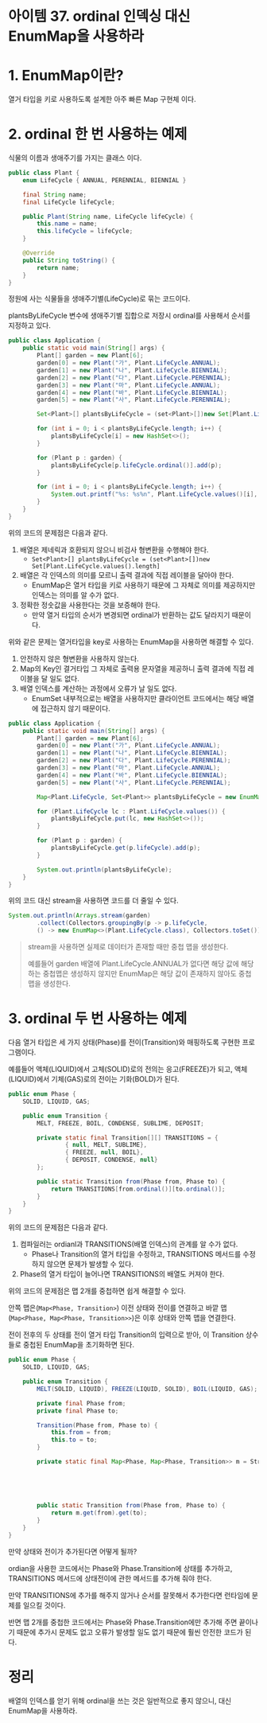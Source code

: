 # 아이템 37. ordinal 인덱싱 대신 EnumMap을 사용하라

# 1. EnumMap이란?

열거 타입을 키로 사용하도록 설계한 아주 빠른 Map 구현체 이다.

# 2. ordinal 한 번 사용하는 예제

식물의 이름과 생애주기를 가지는 클래스 이다.

```java
public class Plant {
    enum LifeCycle { ANNUAL, PERENNIAL, BIENNIAL }

    final String name;
    final LifeCycle lifeCycle;

    public Plant(String name, LifeCycle lifeCycle) {
        this.name = name;
        this.lifeCycle = lifeCycle;
    }

    @Override
    public String toString() {
        return name;
    }
}
```

정원에 사는 식물들을 생애주기별(LifeCycle)로 묶는 코드이다.

plantsByLifeCycle 변수에 생애주기별 집합으로 저장시 ordinal를 사용해서 순서를 지정하고 있다.

```java
public class Application {
    public static void main(String[] args) {
        Plant[] garden = new Plant[6];
        garden[0] = new Plant("가", Plant.LifeCycle.ANNUAL);
        garden[1] = new Plant("나", Plant.LifeCycle.BIENNIAL);
        garden[2] = new Plant("다", Plant.LifeCycle.PERENNIAL);
        garden[3] = new Plant("마", Plant.LifeCycle.ANNUAL);
        garden[4] = new Plant("바", Plant.LifeCycle.BIENNIAL);
        garden[5] = new Plant("사", Plant.LifeCycle.PERENNIAL);

        Set<Plant>[] plantsByLifeCycle = (set<Plant>[])new Set[Plant.LifeCycle.values().length];

        for (int i = 0; i < plantsByLifeCycle.length; i++) {
            plantsByLifeCycle[i] = new HashSet<>();
        }

        for (Plant p : garden) {
            plantsByLifeCycle[p.lifeCycle.ordinal()].add(p);
        }

        for (int i = 0; i < plantsByLifeCycle.length; i++) {
            System.out.printf("%s: %s%n", Plant.LifeCycle.values()[i], plantsByLifeCycle[i]);
        }
    }
}
```

위의 코드의 문제점은 다음과 같다.

1. 배열은 제네릭과 호환되지 않으니 비검사 형변환을 수행해야 한다.
    - `Set<Plant>[] plantsByLifeCycle = (set<Plant>[])new Set[Plant.LifeCycle.values().length]`
2. 배열은 각 인덱스의 의미를 모르니 출력 결과에 직접 레이블을 달아야 한다.
    - EnumMap은 열거 타입을 키로 사용하기 때문에 그 자체로 의미를 제공하지만 인덱스는 의미를 알 수가 없다.
3. 정확한 정숫값을 사용한다는 것을 보증해야 한다.
    - 만약 열거 타입의 순서가 변경되면 ordinal가 반환하는 값도 달라지기 때문이다.

위와 같은 문제는 열거타입을 key로 사용하는 EnumMap을 사용하면 해결할 수 있다.

1. 안전하지 않은 형변환을 사용하지 않는다.
2. Map의 Key인 결거타입 그 자체로 출력용 문자열을 제공하니 출력 결과에 직접 레이블을 달 일도 없다.
3. 배열 인덱스를 계산하는 과정에서 오류가 날 일도 없다.
    - EnumSet 내부적으로는 배열을 사용하지만 클라이언트 코드에서는 해당 배열에 접근하지 않기 때문이다.

```java
public class Application {
    public static void main(String[] args) {
        Plant[] garden = new Plant[6];
        garden[0] = new Plant("가", Plant.LifeCycle.ANNUAL);
        garden[1] = new Plant("나", Plant.LifeCycle.BIENNIAL);
        garden[2] = new Plant("다", Plant.LifeCycle.PERENNIAL);
        garden[3] = new Plant("마", Plant.LifeCycle.ANNUAL);
        garden[4] = new Plant("바", Plant.LifeCycle.BIENNIAL);
        garden[5] = new Plant("사", Plant.LifeCycle.PERENNIAL);

        Map<Plant.LifeCycle, Set<Plant>> plantsByLifeCycle = new EnumMap<>(Plant.LifeCycle.class);

        for (Plant.LifeCycle lc : Plant.LifeCycle.values()) {
            plantsByLifeCycle.put(lc, new HashSet<>());
        }

        for (Plant p : garden) {
            plantsByLifeCycle.get(p.lifeCycle).add(p);
        }

        System.out.println(plantsByLifeCycle);
    }
}
```

위의 코드 대신 stream을 사용하면 코드를 더 줄일 수 있다.

```java
System.out.println(Arrays.stream(garden)
        .collect(Collectors.groupingBy(p -> p.lifeCycle,
        () -> new EnumMap<>(Plant.LifeCycle.class), Collectors.toSet())));
```

> stream을 사용하면 실제로 데이터가 존재할 때만 중첩 맵을 생성한다.
>
> 예를들어 garden 배열에 Plant.LifeCycle.ANNUAL가 없다면 해당 값에 해당하는 중첩맵은 생성하지 않지만 EnumMap은 해당 값이 존재하지 않아도 중첩 맵을 생성한다.


# 3. ordinal 두 번 사용하는 예제

다음 열거 타입은 세 가지 상태(Phase)를 전이(Transition)와 매핑하도록 구현한 프로그램이다.

예를들어 액체(LIQUID)에서 고체(SOLID)로의 전의는 응고(FREEZE)가 되고, 액체(LIQUID)에서 기체(GAS)로의 전이는 기화(BOLD)가 된다.

```java
public enum Phase {
    SOLID, LIQUID, GAS;

    public enum Transition {
        MELT, FREEZE, BOIL, CONDENSE, SUBLIME, DEPOSIT;

        private static final Transition[][] TRANSITIONS = {
                { null, MELT, SUBLIME},
                { FREEZE, null, BOIL},
                { DEPOSIT, CONDENSE, null}
        };

        public static Transition from(Phase from, Phase to) {
            return TRANSITIONS[from.ordinal()][to.ordinal()];
        }
    }
}
```

위의 코드의 문제점은 다음과 같다.

1. 컴파일러는 ordianl과 TRANSITIONS(배열 인덱스)의 관계를 알 수가 없다.
    - Phase나 Transition의 열거 타입을 수정하고, TRANSITIONS 메서드를 수정하지 않으면 문제가 발생할 수 있다.
2. Phase의 열거 타입이 늘어나면 TRANSITIONS의 배열도 커져야 한다.

위의 코드의 문제점은 맵 2개를 중첩하면 쉽게 해결할 수 있다.

안쪽 맵은(`Map<Phase, Transition>`) 이전 상태와 전이를 연결하고 바깥 맵(`Map<Phase, Map<Phase, Transition>>`)은 이후 상태와 안쪽 맵을 연결한다.

전이 전후의 두 상태를 전이 열거 타입 Transition의 입력으로 받아, 이 Transition 상수들로 중첩된 EnumMap을 초기화하면 된다.

```java
public enum Phase {
    SOLID, LIQUID, GAS;

    public enum Transition {
        MELT(SOLID, LIQUID), FREEZE(LIQUID, SOLID), BOIL(LIQUID, GAS);

        private final Phase from;
        private final Phase to;

        Transition(Phase from, Phase to) {
            this.from = from;
            this.to = to;
        }

        private static final Map<Phase, Map<Phase, Transition>> m = Stream.of(values())
                                                                        .collect(Collectors.groupingBy(t -> t.from,
                                                                                () -> new EnumMap<>(Phase.class),
                                                                                Collectors.toMap(t -> t.to, t -> t,
                                                                                        (x, y) -> y, () -> new EnumMap<>(Phase.class))));

        public static Transition from(Phase from, Phase to) {
            return m.get(from).get(to);
        }
    }
}
```

만약 상태와 전이가 추가된다면 어떻게 될까?

ordian을 사용한 코드에서는 Phase와 Phase.Transition에 상태를 추가하고, TRANSITIONS 메서드에 상태전이에 관한 메서드를 추가해 줘야 한다.

만약 TRANSITIONS에 추가를 해주지 않거나 순서를 잘못해서 추가한다면 런타임에 문제를 일으킬 것이다.

반면 맵 2개를 중첩한 코드에서는 Phase와 Phase.Transition에만 추가해 주면 끝이나기 때문에 추가시 문제도 없고 오류가 발생할 일도 없기 때문에 훨씬 안전한 코드가 된다.

# 정리

배열의 인덱스를 얻기 위해 ordinal을 쓰는 것은 일반적으로 좋지 않으니, 대신 EnumMap을 사용하라.